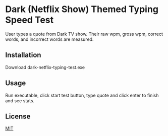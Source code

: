 # Dark (Netflix Show) Themed Typing Speed Test

User types a quote from Dark TV show. Their raw wpm, gross wpm, correct words, and incorrect words are measured.

## Installation

Download dark-netflix-typing-test.exe

## Usage

Run executable, click start test button, type quote and click enter to finish and see stats.

## License

[MIT](https://choosealicense.com/licenses/mit/)
